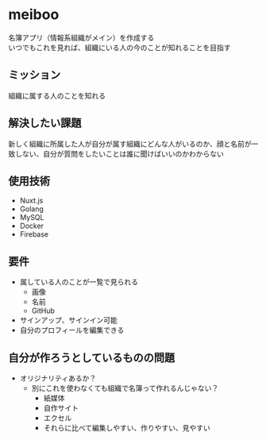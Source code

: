 # meiboo
名簿アプリ（情報系組織がメイン）を作成する\
いつでもこれを見れば、組織にいる人の今のことが知れることを目指す

## ミッション
組織に属する人のことを知れる

## 解決したい課題
新しく組織に所属した人が自分が属す組織にどんな人がいるのか、顔と名前が一致しない、自分が質問をしたいことは誰に聞けばいいのかわからない

## 使用技術
* Nuxt.js
* Golang
* MySQL
* Docker
* Firebase

## 要件
* 属している人のことが一覧で見られる
  * 画像
  * 名前
  * GitHub
* サインアップ、サインイン可能
* 自分のプロフィールを編集できる

## 自分が作ろうとしているものの問題
* オリジナリティあるか？
  * 別にこれを使わなくても組織で名簿って作れるんじゃない？
    * 紙媒体
    * 自作サイト
    * エクセル
    * それらに比べて編集しやすい、作りやすい、見やすい